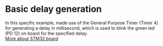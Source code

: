 # Basic delay generation
In this specific example, made use of the General Purpose Timer (Timer 4) for generating a delay in millisecond, which is used to blink the green led (PD 12) on board for the specified delay. \
[More about STM32 board](https://www.st.com/resource/en/user_manual/um1842-discovery-kit-with-stm32f411ve-mcu-stmicroelectronics.pdf)